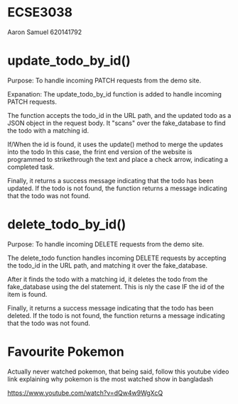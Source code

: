 # ECSE3038

Aaron Samuel 620141792

# update_todo_by_id()

Purpose: To handle incoming PATCH requests from the demo site.

Expanation: The update_todo_by_id function is added to handle incoming PATCH requests. 

The function accepts the todo_id in the URL path, and the updated todo as a JSON object in the request body. It "scans" over the fake_database to find the todo with a matching id.  

If/When the id is found, it uses the update() method to merge the updates into the todo In this case, the frint end version of the website is programmed to strikethrough the text and place a check arrow, indicating a completed task.

Finally, it returns a success message indicating that the todo has been updated. 
If the todo is not found, the function returns a message indicating that the todo was not found.

# delete_todo_by_id()

Purpose: To handle incoming DELETE requests from the demo site.

The delete_todo function handles incoming DELETE requests by accepting the todo_id in the URL path, and matching it over the fake_database. 

After it finds the todo with a matching id, it deletes the todo from the fake_database using the del statement. This is nly the case IF the id of the item is found.

Finally, it returns a success message indicating that the todo has been deleted. If the todo is not found, the function returns a message indicating that the todo was not found.

# Favourite Pokemon

Actually never watched pokemon, that being said, follow this youtube video link explaining why pokemon is the most watched show in bangladash

https://www.youtube.com/watch?v=dQw4w9WgXcQ